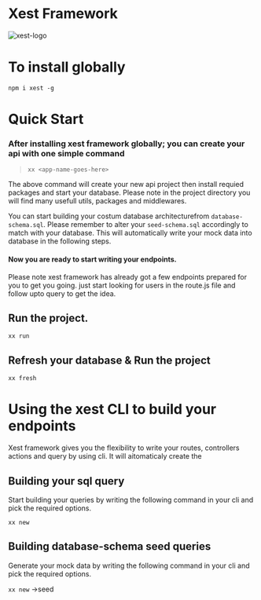 # Xest Framework
![xest-logo](https://user-images.githubusercontent.com/1476886/147765281-e871657c-37a8-495d-b08b-c5dccf6334c3.png)


# To install globally 
`npm i xest -g`


# Quick Start
### After installing xest framework globally; you can create your api with one simple command

> `xx <app-name-goes-here>`

The above command will create your new api project then install requied packages and start your database. 
Please note in the project directory you will find many usefull utils, packages and middlewares. 

You can start building your costum database architecturefrom `database-schema.sql`. Please remember to alter your `seed-schema.sql` accordingly to match with your database. This will automatically write your mock data into database in the following steps.

#### Now you are ready to start writing your endpoints.
Please note xest framework has already got a few endpoints prepared for you to get you going. just start looking for users in the route.js file and follow upto query to get the idea.


## Run the project. 
`xx run`

## Refresh your database & Run the project
`xx fresh`

# Using the xest CLI to build your endpoints
Xest framework gives you the flexibility to write your routes, controllers actions and query by using cli. 
It will aitomaticaly create the 

## Building your sql query 
Start building your queries by writing the following command in your cli and pick the required options. 

`xx new`

## Building database-schema seed queries 
Generate your mock data by writing the following command in your cli and pick the required options. 

`xx new` ->seed

